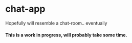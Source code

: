 # chat-app
Hopefully will resemble a chat-room.. eventually
#### This is a work in progress, will probably take some time.
